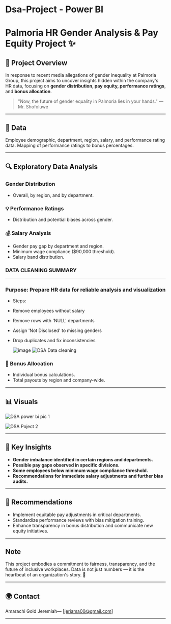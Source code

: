 # Dsa-Project - Power BI
# Palmoria HR Gender Analysis & Pay Equity Project ✨

## 🎯 Project Overview

In response to recent media allegations of gender inequality at Palmoria Group, this project aims to uncover insights hidden within the company's HR data, focusing on **gender distribution, pay equity, performance ratings**, and **bonus allocation**.

> "Now, the future of gender equality in Palmoria lies in your hands." — Mr. Shofoluwe

---
## 📁 Data

Employee demographic, department, region, salary, and performance rating data.
 Mapping of performance ratings to bonus percentages.

---

## 🔍 Exploratory Data Analysis

### Gender Distribution
- Overall, by region, and by department.

### 💡 Performance Ratings
- Distribution and potential biases across gender.

### 💰 Salary Analysis
- Gender pay gap by department and region.
- Minimum wage compliance ($90,000 threshold).
- Salary band distribution.

### DATA CLEANING SUMMARY 
 -----------------------------------------
### Purpose: Prepare HR data for reliable analysis and visualization
- Steps:
- Remove employees without salary
- Remove rows with 'NULL' departments
- Assign 'Not Disclosed' to missing genders
- Drop duplicates and fix inconsistencies

  ![image](https://github.com/user-attachments/assets/f4690e60-d325-4759-a750-2fc5e57331ae)
  ![DSA Data cleaning](https://github.com/user-attachments/assets/a8e8b29e-30d8-4e58-a00b-a7b5afc28b42)



### 🎁 Bonus Allocation
- Individual bonus calculations.
- Total payouts by region and company-wide.

---

## 📊 Visuals
![DSA power bi pic 1](https://github.com/user-attachments/assets/7d3c89db-2e22-46f4-875b-d759caafad6f)

![DSA Poject 2](https://github.com/user-attachments/assets/30d266ef-3bd0-4056-86ab-f4d7e8622816)



---

## 💬 Key Insights

- **Gender imbalance identified in certain regions and departments.**
- **Possible pay gaps observed in specific divisions.**
- **Some employees below minimum wage compliance threshold.**
- **Recommendations for immediate salary adjustments and further bias audits.**

---

## 🚀 Recommendations

- Implement equitable pay adjustments in critical departments.
- Standardize performance reviews with bias mitigation training.
- Enhance transparency in bonus distribution and communicate new equity initiatives.

---


## Note

This project embodies a commitment to fairness, transparency, and the future of inclusive workplaces. Data is not just numbers — it is the heartbeat of an organization's story. 🌟

---

## 🌍 Contact

Amarachi Gold Jeremiah— [jeriama00@gmail.com]

---
